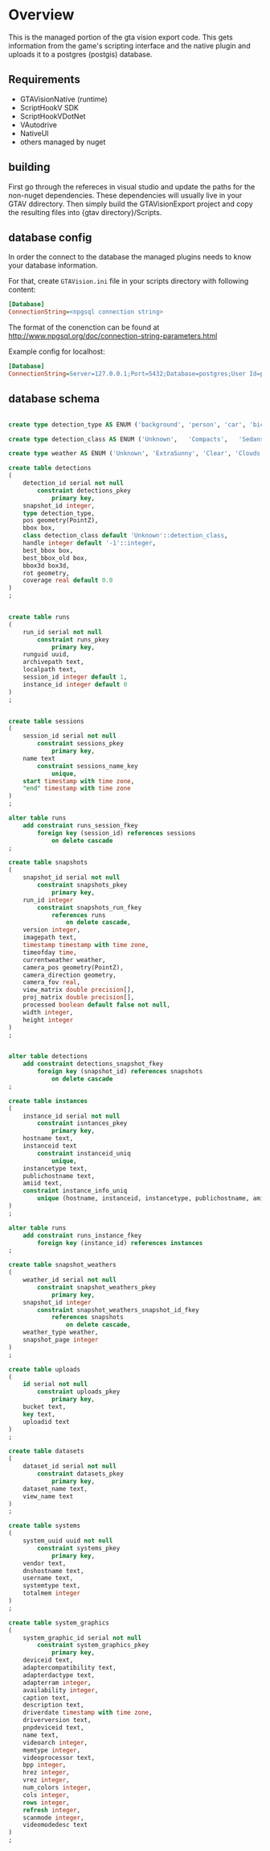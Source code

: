 # Overview

This is the managed portion of the gta vision export code. This gets information from the game's scripting interface and the native plugin and uploads it to a postgres (postgis) database.

## Requirements
* GTAVisionNative (runtime)
* ScriptHookV SDK
* ScriptHookVDotNet
* VAutodrive
* NativeUI
* others managed by nuget

## building
First go through the refereces in visual studio and update the paths for the non-nuget dependencies. These dependencies will usually live in your GTAV ddirectory. Then simply build the GTAVisionExport project and copy the resulting files into {gtav directory}/Scripts.

## database config
In order the connect to the database the managed plugins needs to know your database information. 

For that, create `GTAVision.ini` file in your scripts directory with following content:
```ini
[Database]
ConnectionString=<npgsql connection string>
```

The format of the conenction can be found at http://www.npgsql.org/doc/connection-string-parameters.html

Example config for localhost:
```ini
[Database]
ConnectionString=Server=127.0.0.1;Port=5432;Database=postgres;User Id=postgres;Password=postgres;
```

## database schema

```sql

create type detection_type AS ENUM ('background', 'person', 'car', 'bicycle');

create type detection_class AS ENUM ('Unknown',   'Compacts',   'Sedans',   'SUVs',   'Coupes',   'Muscle',   'SportsClassics',   'Sports',   'Super',   'Motorcycles',   'OffRoad',   'Industrial',   'Utility',   'Vans',   'Cycles',   'Boats',   'Helicopters',   'Planes',   'Service',   'Emergency',   'Military',   'Commercial',   'Train');

create type weather AS ENUM ('Unknown', 'ExtraSunny', 'Clear', 'Clouds', 'Smog', 'Foggy', 'Overcast', 'Raining', 'ThunderStorm', 'Clearing', 'Neutral', 'Snowing', 'Blizzard', 'Snowlight', 'Christmas', 'Halloween');

create table detections
(
	detection_id serial not null
		constraint detections_pkey
			primary key,
	snapshot_id integer,
	type detection_type,
	pos geometry(PointZ),
	bbox box,
	class detection_class default 'Unknown'::detection_class,
	handle integer default '-1'::integer,
	best_bbox box,
	best_bbox_old box,
	bbox3d box3d,
	rot geometry,
	coverage real default 0.0
)
;


create table runs
(
	run_id serial not null
		constraint runs_pkey
			primary key,
	runguid uuid,
	archivepath text,
	localpath text,
	session_id integer default 1,
	instance_id integer default 0
)
;


create table sessions
(
	session_id serial not null
		constraint sessions_pkey
			primary key,
	name text
		constraint sessions_name_key
			unique,
	start timestamp with time zone,
	"end" timestamp with time zone
)
;

alter table runs
	add constraint runs_session_fkey
		foreign key (session_id) references sessions
			on delete cascade
;

create table snapshots
(
	snapshot_id serial not null
		constraint snapshots_pkey
			primary key,
	run_id integer
		constraint snapshots_run_fkey
			references runs
				on delete cascade,
	version integer,
	imagepath text,
	timestamp timestamp with time zone,
	timeofday time,
	currentweather weather,
	camera_pos geometry(PointZ),
	camera_direction geometry,
	camera_fov real,
	view_matrix double precision[],
	proj_matrix double precision[],
	processed boolean default false not null,
	width integer,
	height integer
)
;


alter table detections
	add constraint detections_snapshot_fkey
		foreign key (snapshot_id) references snapshots
			on delete cascade
;

create table instances
(
	instance_id serial not null
		constraint isntances_pkey
			primary key,
	hostname text,
	instanceid text
		constraint instanceid_uniq
			unique,
	instancetype text,
	publichostname text,
	amiid text,
	constraint instance_info_uniq
		unique (hostname, instanceid, instancetype, publichostname, amiid)
)
;

alter table runs
	add constraint runs_instance_fkey
		foreign key (instance_id) references instances
;

create table snapshot_weathers
(
	weather_id serial not null
		constraint snapshot_weathers_pkey
			primary key,
	snapshot_id integer
		constraint snapshot_weathers_snapshot_id_fkey
			references snapshots
				on delete cascade,
	weather_type weather,
	snapshot_page integer
)
;

create table uploads
(
	id serial not null
		constraint uploads_pkey
			primary key,
	bucket text,
	key text,
	uploadid text
)
;

create table datasets
(
	dataset_id serial not null
		constraint datasets_pkey
			primary key,
	dataset_name text,
	view_name text
)
;

create table systems
(
	system_uuid uuid not null
		constraint systems_pkey
			primary key,
	vendor text,
	dnshostname text,
	username text,
	systemtype text,
	totalmem integer
)
;

create table system_graphics
(
	system_graphic_id serial not null
		constraint system_graphics_pkey
			primary key,
	deviceid text,
	adaptercompatibility text,
	adapterdactype text,
	adapterram integer,
	availability integer,
	caption text,
	description text,
	driverdate timestamp with time zone,
	driverversion text,
	pnpdeviceid text,
	name text,
	videoarch integer,
	memtype integer,
	videoprocessor text,
	bpp integer,
	hrez integer,
	vrez integer,
	num_colors integer,
	cols integer,
	rows integer,
	refresh integer,
	scanmode integer,
	videomodedesc text
)
;


```